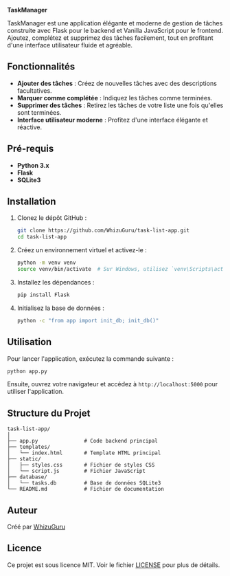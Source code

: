 **TaskManager**

TaskManager est une application élégante et moderne de gestion de tâches construite avec Flask pour le backend et Vanilla JavaScript pour le frontend. Ajoutez, complétez et supprimez des tâches facilement, tout en profitant d'une interface utilisateur fluide et agréable.

## Fonctionnalités

- **Ajouter des tâches** : Créez de nouvelles tâches avec des descriptions facultatives.
- **Marquer comme complétée** : Indiquez les tâches comme terminées.
- **Supprimer des tâches** : Retirez les tâches de votre liste une fois qu'elles sont terminées.
- **Interface utilisateur moderne** : Profitez d'une interface élégante et réactive.

## Pré-requis

- **Python 3.x**
- **Flask**
- **SQLite3**

## Installation

1. Clonez le dépôt GitHub :
    ```bash
    git clone https://github.com/WhizuGuru/task-list-app.git
    cd task-list-app
    ```

2. Créez un environnement virtuel et activez-le :
    ```bash
    python -m venv venv
    source venv/bin/activate  # Sur Windows, utilisez `venv\Scripts\activate`
    ```

3. Installez les dépendances :
    ```bash
    pip install Flask
    ```

4. Initialisez la base de données :
    ```bash
    python -c "from app import init_db; init_db()"
    ```

## Utilisation

Pour lancer l'application, exécutez la commande suivante :
```bash
python app.py
```

Ensuite, ouvrez votre navigateur et accédez à `http://localhost:5000` pour utiliser l'application.

## Structure du Projet

```
task-list-app/
│
├── app.py               # Code backend principal
├── templates/
│   └── index.html       # Template HTML principal
├── static/
│   ├── styles.css       # Fichier de styles CSS
│   └── script.js        # Fichier JavaScript
├── database/
│   └── tasks.db         # Base de données SQLite3
└── README.md            # Fichier de documentation
```

## Auteur

Créé par [WhizuGuru](https://github.com/WhizuGuru)

## Licence

Ce projet est sous licence MIT. Voir le fichier [LICENSE](LICENSE) pour plus de détails.
```
